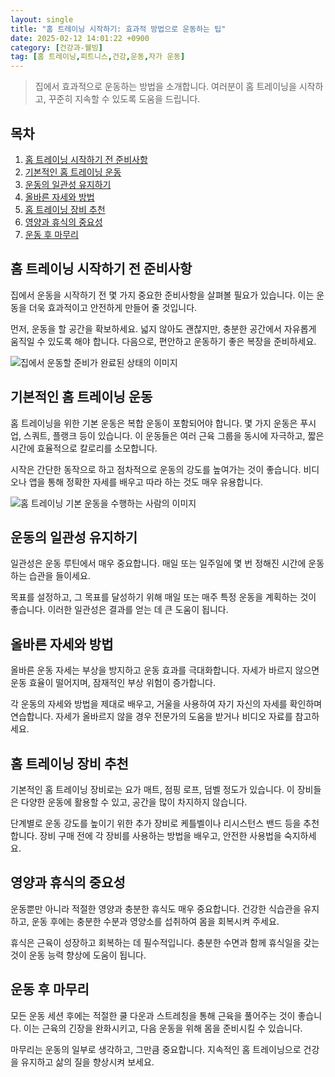 ```yaml
---
layout: single
title: "홈 트레이닝 시작하기: 효과적 방법으로 운동하는 팁"
date: 2025-02-12 14:01:22 +0900
category: [건강과-웰빙]
tag: [홈 트레이닝,피트니스,건강,운동,자가 운동]
---
```

  
> 집에서 효과적으로 운동하는 방법을 소개합니다. 여러분이 홈 트레이닝을 시작하고, 꾸준히 지속할 수 있도록 도움을 드립니다.

## 목차
1. [홈 트레이닝 시작하기 전 준비사항](#홈-트레이닝-시작하기-전-준비사항)
2. [기본적인 홈 트레이닝 운동](#기본적인-홈-트레이닝-운동)
3. [운동의 일관성 유지하기](#운동의-일관성-유지하기)
4. [올바른 자세와 방법](#올바른-자세와-방법)
5. [홈 트레이닝 장비 추천](#홈-트레이닝-장비-추천)
6. [영양과 휴식의 중요성](#영양과-휴식의-중요성)
7. [운동 후 마무리](#운동-후-마무리)

## 홈 트레이닝 시작하기 전 준비사항

집에서 운동을 시작하기 전 몇 가지 중요한 준비사항을 살펴볼 필요가 있습니다. 이는 운동을 더욱 효과적이고 안전하게 만들어 줄 것입니다.


먼저, 운동을 할 공간을 확보하세요. 넓지 않아도 괜찮지만, 충분한 공간에서 자유롭게 움직일 수 있도록 해야 합니다. 다음으로, 편안하고 운동하기 좋은 복장을 준비하세요.


![집에서 운동할 준비가 완료된 상태의 이미지](undefined)



## 기본적인 홈 트레이닝 운동

홈 트레이닝을 위한 기본 운동은 복합 운동이 포함되어야 합니다. 몇 가지 운동은 푸시업, 스쿼트, 플랭크 등이 있습니다. 이 운동들은 여러 근육 그룹을 동시에 자극하고, 짧은 시간에 효율적으로 칼로리를 소모합니다.


시작은 간단한 동작으로 하고 점차적으로 운동의 강도를 높여가는 것이 좋습니다. 비디오나 앱을 통해 정확한 자세를 배우고 따라 하는 것도 매우 유용합니다.


![홈 트레이닝 기본 운동을 수행하는 사람의 이미지](undefined)



## 운동의 일관성 유지하기

일관성은 운동 루틴에서 매우 중요합니다. 매일 또는 일주일에 몇 번 정해진 시간에 운동하는 습관을 들이세요.


목표를 설정하고, 그 목표를 달성하기 위해 매일 또는 매주 특정 운동을 계획하는 것이 좋습니다. 이러한 일관성은 결과를 얻는 데 큰 도움이 됩니다.



## 올바른 자세와 방법

올바른 운동 자세는 부상을 방지하고 운동 효과를 극대화합니다. 자세가 바르지 않으면 운동 효율이 떨어지며, 잠재적인 부상 위험이 증가합니다.


각 운동의 자세와 방법을 제대로 배우고, 거울을 사용하여 자기 자신의 자세를 확인하며 연습합니다. 자세가 올바르지 않을 경우 전문가의 도움을 받거나 비디오 자료를 참고하세요.



## 홈 트레이닝 장비 추천

기본적인 홈 트레이닝 장비로는 요가 매트, 점핑 로프, 덤벨 정도가 있습니다. 이 장비들은 다양한 운동에 활용할 수 있고, 공간을 많이 차지하지 않습니다.


단계별로 운동 강도를 높이기 위한 추가 장비로 케틀벨이나 리시스턴스 밴드 등을 추천합니다. 장비 구매 전에 각 장비를 사용하는 방법을 배우고, 안전한 사용법을 숙지하세요.



## 영양과 휴식의 중요성

운동뿐만 아니라 적절한 영양과 충분한 휴식도 매우 중요합니다. 건강한 식습관을 유지하고, 운동 후에는 충분한 수분과 영양소를 섭취하여 몸을 회복시켜 주세요.


휴식은 근육이 성장하고 회복하는 데 필수적입니다. 충분한 수면과 함께 휴식일을 갖는 것이 운동 능력 향상에 도움이 됩니다.



## 운동 후 마무리

모든 운동 세션 후에는 적절한 쿨 다운과 스트레칭을 통해 근육을 풀어주는 것이 좋습니다. 이는 근육의 긴장을 완화시키고, 다음 운동을 위해 몸을 준비시킬 수 있습니다.


마무리는 운동의 일부로 생각하고, 그만큼 중요합니다. 지속적인 홈 트레이닝으로 건강을 유지하고 삶의 질을 향상시켜 보세요.

